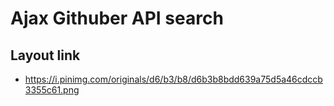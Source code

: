 # Ajax Githuber API search

## Layout link

- https://i.pinimg.com/originals/d6/b3/b8/d6b3b8bdd639a75d5a46cdccb3355c61.png
